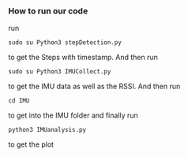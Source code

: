 ### How to run our code
run 
```
sudo su Python3 stepDetection.py
```
to get the Steps with timestamp. And then run 
```
sudo su Python3 IMUCollect.py
```
to get the IMU data as well as the RSSI. And then run 
```
cd IMU
```
to get into the IMU folder and finally run 
```
python3 IMUanalysis.py
```
to get the plot 
